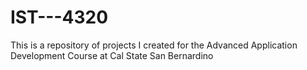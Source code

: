 # IST---4320
This is a repository of projects I created for the Advanced Application Development Course at Cal State San Bernardino
